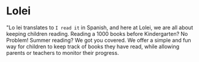 # Lolei
"Lo lei translates to `I read it` in Spanish, and here at Lolei,
we are all about keeping children reading. Reading a 1000 books 
before Kindergarten? No Problem! Summer reading? We got you covered. 
We offer a simple and fun way for children to keep track of books 
they have read, while allowing parents or teachers to monitor their 
progress.
